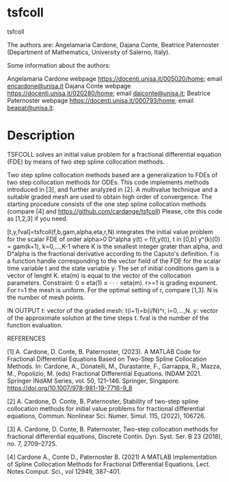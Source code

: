 # tsfcoll
tsfcoll

The authors are: Angelamaria Cardone, Dajana Conte, Beatrice Paternoster (Department of Mathematics, University of Salerno, Italy).

Some information about the authors:

Angelamaria Cardone webpage https://docenti.unisa.it/005020/home; email encardone@unisa.it
Dajana Conte webpage https://docenti.unisa.it/020280/home; email dajconte@unisa.it;
Beatrice Paternoster webpage https://docenti.unisa.it/000793/home; email beapat@unisa.it.

# Description


TSFCOLL solves an initial value problem for a fractional differential equation (FDE) by means of two step spline collocation methods.

 Two step spline collocation methods based are a generalization to FDEs of two step collocation methods for ODEs. This code implements methods introduced in [3], and further analyzed in [2]. A multivalue technique and a suitable graded mesh are used to obtain high order of convergence.  The starting procedure consists of the one step spline collocation methods  (compare [4] and https://github.com/cardange/tsfcoll) Please, cite this code as [1,2,3] if you need.

   [t,y,fval]=tsfcoll(f,b,gam,alpha,eta,r,N)
   integrates the initial value problem for the scalar FDE of order alpha>0
      D^alpha y(t) = f(t,y(t)), t in [0,b]
      y^(k)(0) = gam(k+1),      k=0,...,K-1
where K is the smallest integer grater than alpha, and D^alpha is the fractional derivative according to the Caputo's definition. f is a function handle corresponding to the vector field of the FDE for  the scalar time variable t and the state variable y.
The set of initial conditions gam is a vector of lenght K. 
eta(m) is equal to the vector of the collocation parameters. Constraint: 0 ≤ eta(1) ≤ · · · ≤eta(m).
r>=1 is grading exponent. For r=1 the mesh is uniform. For the optimal setting of r, compare [1,3].
N is the number of mesh points.

  IN OUTPUT
   t: vector of the graded mesh: t(i+1)=b(i/N)^r, i=0,...,N.
   y: vector of the approximate solution at the time steps t.
   fval is the number of the function evaluation. 

  REFERENCES

  [1] A. Cardone, D. Conte, B. Paternoster, (2023). A MATLAB Code for Fractional Differential Equations Based on Two-Step Spline Collocation Methods. In: Cardone, A., Donatelli, M., Durastante, F., 
Garrappa, R., Mazza, M., Popolizio, M. (eds) Fractional Differential Equations. INDAM 2021. Springer INdAM Series, vol. 50, 121–146. Springer, Singapore.  https://doi.org/10.1007/978-981-19-7716-9_8

[2] A. Cardone, D. Conte, B. Paternoster, Stability of two-step spline collocation methods for initial value problems for fractional differential equations,  Commun. Nonlinear Sci. Numer. Simul. 115, (2022), 106726.

[3] A. Cardone, D. Conte, B. Paternoster, Two-step collocation methods for fractional differential equations, Discrete Contin. Dyn. Syst. Ser. B 23 (2018), no. 7, 2709–2725. 

[4] Cardone A., Conte D., Paternoster B. (2021) A MATLAB Implementation of Spline Collocation Methods for Fractional Differential Equations. Lect. Notes Comput. Sci., vol 12949, 387-401.

